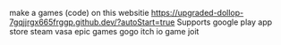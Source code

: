 make a games (code)
on this websitie https://upgraded-dollop-7gqjjrgx665frggp.github.dev/?autoStart=true
Supports google play app store steam vasa epic games gogo itch io game joit
